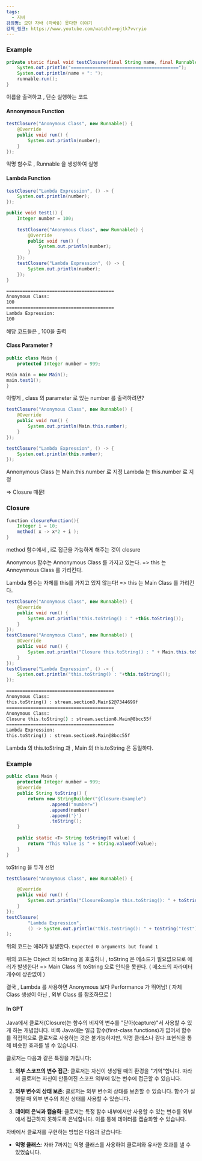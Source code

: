 ```yaml
---
tags:
  - 자바
강의명: 모던 자바 (자바8) 못다한 이야기
강의_링크: https://www.youtube.com/watch?v=pjtk7vvryio
---
```


### Example

```java
private static final void testClosure(final String name, final Runnable runnable) {  
    System.out.println("========================================");  
    System.out.println(name + ": ");  
    runnable.run();  
}
```

이름을 출력하고 , 단순 실행하는 코드
#### Annonymous Function

```java
testClosure("Anonymous Class", new Runnable() {  
    @Override  
    public void run() {  
        System.out.println(number);  
    }  
});
```

익명 함수로 , Runnable 을 생성하여 실행

#### Lambda Function
```java
testClosure("Lambda Expression", () -> {  
    System.out.println(number);  
});
```

```java
public void test1() {  
    Integer number = 100;  
  
    testClosure("Anonymous Class", new Runnable() {  
        @Override  
        public void run() {  
            System.out.println(number);  
        }  
    });  
    testClosure("Lambda Expression", () -> {  
        System.out.println(number);  
    });  
}
```

```cmd
========================================
Anonymous Class: 
100
========================================
Lambda Expression: 
100
```

해당 코드들은 , 100을 출력

#### Class Parameter ?

```java
public class Main {  
    protected Integer number = 999;

Main main = new Main();  
main.test1();
}
```

이렇게 , class 의 parameter 로 있는
number 를 출력하려면?

```java
testClosure("Anonymous Class", new Runnable() {  
    @Override  
    public void run() {  
        System.out.println(Main.this.number);  
    }  
});  

testClosure("Lambda Expression", () -> {  
    System.out.println(this.number);  
});
```

Annonymous Class 는 Main.this.number 로 지정
Lambda 는 this.number 로 지정

=> Closure 때문!
### Closure 
```java
function closureFunction(){
	Integer i = 10;
	method( x -> x*2 + i );
}
```

method 함수에서 , i로 접근을 가능하게 해주는 것이 closure

Anonymous 함수는 Annonymous Class 를 가지고 있는다.
=> this 는 Annoynmous Class 를 가리킨다.

Lambda 함수는 자체를 this를 가지고 있지 않는다!
=> this 는 Main Class 를 가리킨다.

```java
testClosure("Anonymous Class", new Runnable() {  
    @Override  
    public void run() {  
        System.out.println("this.toString() : " +this.toString());  
    }  
});  
testClosure("Anonymous Class", new Runnable() {  
    @Override  
    public void run() {  
        System.out.println("Closure this.toString() : " + Main.this.toString());  
    }  
});  
testClosure("Lambda Expression", () -> {  
    System.out.println("this.toString() : "+this.toString());  
});
```

```cmd
========================================
Anonymous Class: 
this.toString() : stream.section8.Main$2@7344699f
========================================
Anonymous Class: 
Closure this.toString() : stream.section8.Main@8bcc55f
========================================
Lambda Expression: 
this.toString() : stream.section8.Main@8bcc55f
```

Lambda 의 this.toString 과 , Main 의 this.toString 은 동일하다.

### Example

```java
public class Main {  
    protected Integer number = 999;
	@Override  
	public String toString() {  
	    return new StringBuilder("{Closure-Example")  
	            .append("number=")  
	            .append(number)  
	            .append('}')  
	            .toString();  
	}  
	  
	public static <T> String toString(T value) {  
	    return "This Value is " + String.valueOf(value);  
	}
}
```

toString 을 두개 선언

```java
testClosure("Anonymous Class", new Runnable() {  

    @Override  
    public void run() {  
        System.out.println("ClosureExample this.toString(): " + toString("Test"));  
    }  
});  
testClosure(  
        "Lambda Expression",  
        () -> System.out.println("this.toString(): " + toString("Test"))  
);
```

위의 코드는 에러가 발생한다.
`Expected 0 arguments but found 1`

위의 코드는 Object 의 toString 을 호출하나 , toString 은 메소드가 필요없으므로 에러가 발생한다!
=> Main Class 의 toString 으로 인식을 못한다.
( 메소드의 파라미터 개수에 상관없이 )

결국 , Lambda 를 사용하면 Anonymous 보다 Performance 가 뛰어남!
( 자체 Class 생성이 아닌 , 외부 Class 를 참조하므로 )

#### In GPT

Java에서 클로저(Closure)는 함수의 비지역 변수를 "닫아(capture)"서 사용할 수 있게 하는 개념입니다. 비록 Java에는 일급 함수(first-class functions)가 없어서 함수를 직접적으로 클로저로 사용하는 것은 불가능하지만, 익명 클래스나 람다 표현식을 통해 비슷한 효과를 낼 수 있습니다.

클로저는 다음과 같은 특징을 가집니다:

1. **외부 스코프의 변수 접근**: 클로저는 자신이 생성될 때의 환경을 "기억"합니다. 따라서 클로저는 자신이 만들어진 스코프 외부에 있는 변수에 접근할 수 있습니다.
    
2. **외부 변수의 상태 보존**: 클로저는 외부 변수의 상태를 보존할 수 있습니다. 함수가 실행될 때 외부 변수의 최신 상태를 사용할 수 있습니다.
    
3. **데이터 은닉과 캡슐화**: 클로저는 특정 함수 내부에서만 사용할 수 있는 변수를 외부에서 접근하지 못하도록 은닉합니다. 이를 통해 데이터를 캡슐화할 수 있습니다.
    

자바에서 클로저를 구현하는 방법은 다음과 같습니다:

- **익명 클래스**: 자바 7까지는 익명 클래스를 사용하여 클로저와 유사한 효과를 낼 수 있었습니다.